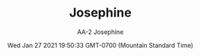 ---
category: "wall-covering"
date: Wed Jan 27 2021 19:50:33 GMT-0700 (Mountain Standard Time)
description: "null"
designer: "Amy Abig"
href: "https://www.areaenvironments.com/amy-abig"
image_primary: "./img/AA_Josephine+Art+Repeat.jpg"
image_secondary: "./img/AA+Josephine+Interior.jpg"
image_thumb: "./img/Amy+Abig.png"
manufacturer: "Area Environments"
slug: "/manufacturers/area-environments/wall-covering/josephine"
slug_destination: area-environments,
subtitle: "AA-2 Josephine"
tags:
  - "area-environments"
  - "wall-covering"
title: "Josephine"
---